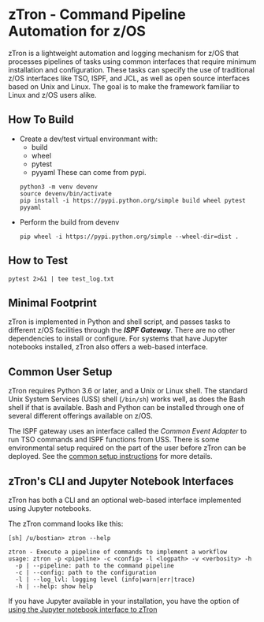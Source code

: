 # zTron - Command Pipeline Automation for z/OS
zTron is a lightweight automation and logging mechanism for z/OS that processes
pipelines of tasks using common interfaces that require minimum installation and
configuration.  These tasks can specify the use of traditional z/OS interfaces
like TSO, ISPF, and JCL, as well as open source interfaces based on Unix and
Linux.  The goal is to make the framework familiar to Linux and z/OS users alike.

## How To Build
- Create a dev/test virtual environmant with:
  - build
  - wheel
  - pytest  
  - pyyaml
  These can come from pypi.
   ```
   python3 -m venv devenv
   source devenv/bin/activate
   pip install -i https://pypi.python.org/simple build wheel pytest pyyaml
   ```
- Perform the build from devenv
  ```
  pip wheel -i https://pypi.python.org/simple --wheel-dir=dist .
  ```

## How to Test
```
pytest 2>&1 | tee test_log.txt
```

## Minimal Footprint
zTron is implemented in Python and shell script, and passes tasks to different
z/OS facilities through the _**ISPF Gateway**_.  There are no other dependencies to
install or configure.  For systems that have Jupyter notebooks installed, zTron
also offers a web-based interface.

## Common User Setup
zTron requires Python 3.6 or later, and a Unix or Linux shell.  The standard
Unix System Services (USS) shell (```/bin/sh```) works well, as does the Bash
shell if that is available.  Bash and Python can be installed through one of
several different offerings available on z/OS.

The ISPF gateway uses an interface called the _Common Event Adapter_ to run
TSO commands and ISPF functions from USS.  There is some environmental setup
required on the part of the user before zTron can be deployed.  See the
[common setup instructions](./common_setup.md) for more details.

## zTron's CLI and Jupyter Notebook Interfaces
zTron has both a CLI and an optional web-based interface implemented using
Jupyter notebooks.  

The zTron command looks like this:

```
[sh] /u/bostian> ztron --help

ztron - Execute a pipeline of commands to implement a workflow
usage: ztron -p <pipeline> -c <config> -l <logpath> -v <verbosity> -h
  -p | --pipeline: path to the command pipeline
  -c | --config: path to the configuration
  -l | --log_lvl: logging level (info|warn|err|trace)
  -h | --help: show help
```

If you have Jupyter available in your installation, you have
the option of [using the Jupyter notebook interface to zTron](./using_jupyter.md)
